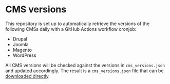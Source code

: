 # CMS versions

This repository is set up to automatically retrieve the versions of the
following CMSs daily with a GitHub Actions workflow cronjob:

* Drupal
* Joomla
* Magento
* WordPress

All CMS versions will be checked against the versions in `cms_versions.json`
and updated accordingly. The result is a `cms_versions.json` file that can be
[downloaded directly][1].

[1]: https://raw.githubusercontent.com/guardian360/cms-versions/main/cms_versions.json

